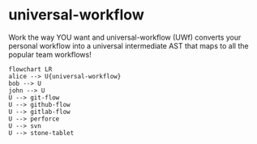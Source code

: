 # universal-workflow
Work the way YOU want and universal-workflow (UWf) converts your personal workflow into a universal intermediate AST that maps to all the popular team workflows!

```mermaid
flowchart LR
alice --> U{universal-workflow}
bob --> U
john --> U
U --> git-flow
U --> github-flow
U --> gitlab-flow
U --> perforce
U --> svn
U --> stone-tablet

```

